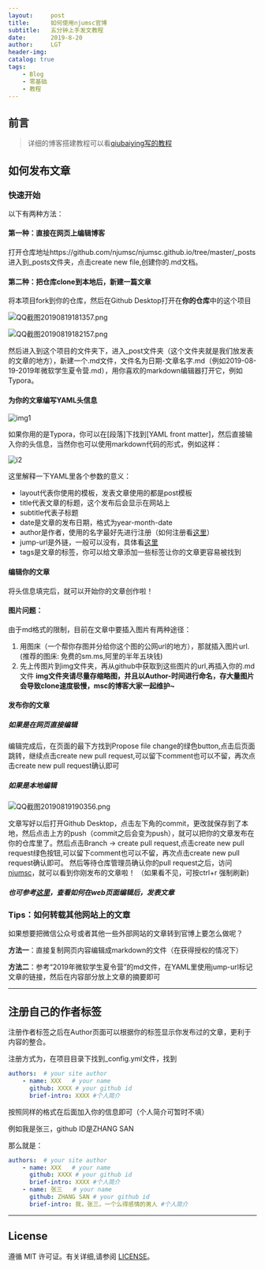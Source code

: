 ```yaml
---
layout:     post
title:      如何使用njumsc官博
subtitle:   五分钟上手发文教程
date:       2019-8-20
author:     LGT
header-img: 
catalog: true
tags:
    - Blog
    - 零基础
    - 教程
---
```


## 前言

> 详细的博客搭建教程可以看[qiubaiying写的教程](https://www.jianshu.com/p/e68fba58f75c)

## 如何发布文章

### 快速开始

以下有两种方法：

#### 第一种：直接在网页上编辑博客

打开仓库地址https://github.com/njumsc/njumsc.github.io/tree/master/_posts 进入到_posts文件夹，点击create new file,创建你的.md文档。

#### 第二种：把仓库clone到本地后，新建一篇文章

将本项目fork到你的仓库，然后在Github Desktop打开在**你的仓库**中的这个项目

![QQ截图20190819181357.png](https://i.loli.net/2019/08/19/f6H7cnsDtvRE49Y.png)


![QQ截图20190819182157.png](https://i.loli.net/2019/08/19/36ODMfFIePwU5bH.png)

然后进入到这个项目的文件夹下，进入_post文件夹（这个文件夹就是我们放发表的文章的地方），新建一个.md文件，文件名为日期-文章名字.md（例如2019-08-19-2019年微软学生夏令营.md），用你喜欢的markdown编辑器打开它，例如Typora。

#### 为你的文章编写YAML头信息

![img1](https://i.loli.net/2019/08/19/mrRCLY7h6aNPF4T.png)

如果你用的是Typora，你可以在[段落]下找到[YAML front matter]，然后直接输入你的头信息，当然你也可以使用markdown代码的形式，例如这样：

![i2](https://i.loli.net/2019/08/19/b5zF9n8R4UO2Cd6.png)

这里解释一下YAML里各个参数的意义：

- layout代表你使用的模板，发表文章使用的都是post模板
- title代表文章的标题，这个发布后会显示在网站上
- subtitle代表子标题
- date是文章的发布日期，格式为year-month-date
- author是作者，使用的名字最好先进行注册（如何注册看[这里](#注册自己的作者标签)）
- jump-url是外链，一般可以没有，具体看[这里](#如何转载其他网站上的文章)
- tags是文章的标签，你可以给文章添加一些标签让你的文章更容易被找到



#### 编辑你的文章

将头信息填完后，就可以开始你的文章创作啦！

#### 图片问题：
由于md格式的限制，目前在文章中要插入图片有两种途径：
1. 用图床（一个帮你存图并分给你这个图的公网url的地方），那就插入图片url.(推荐的图床: 免费的sm.ms,阿里的半年五块钱)
2. 先上传图片到img文件夹，再从github中获取到这些图片的url,再插入你的.md文件
**img文件夹请尽量存缩略图，并且以Author-时间进行命名，存大量图片会导致clone速度极慢，msc的博客大家一起维护~**

#### 发布你的文章

##### 如果是在网页直接编辑
编辑完成后，在页面的最下方找到Propose file change的绿色button,点击后页面跳转，继续点击create new pull request,可以留下comment也可以不留，再次点击create new pull request确认即可

##### 如果是本地编辑

![QQ截图20190819190356.png](https://i.loli.net/2019/08/19/SweP9O2X3chIC1a.png)

文章写好以后打开Github Desktop，点击左下角的commit，更改就保存到了本地，然后点击上方的push（commit之后会变为push），就可以把你的文章发布在你的仓库里了。然后点击Branch -> create pull request,点击create new pull request绿色按钮,可以留下comment也可以不留，再次点击create new pull request确认即可。
然后等待仓库管理员确认你的pull request之后，访问[njumsc](http://njumsc.github.io)，就可以看到你刚发布的文章啦！
（如果看不见，可按ctrl+r 强制刷新)

#### *也可参考[这里](https://njumsc.github.io/2017/02/06/快速搭建个人博客/#写文章)，查看如何在web页面编辑后，发表文章*

### Tips：如何转载其他网站上的文章

如果想要把微信公众号或者其他一些外部网站的文章转到官博上要怎么做呢？

**方法一**：直接复制网页内容编辑成markdown的文件（在获得授权的情况下）

**方法二**：参考“2019年微软学生夏令营”的md文件，在YAML里使用jump-url标记文章的链接，然后在内容部分放上文章的摘要即可

---

## 注册自己的作者标签

注册作者标签之后在Author页面可以根据你的标签显示你发布过的文章，更利于内容的整合。

注册方式为，在项目目录下找到_config.yml文件，找到

```yml
authors:  # your site author
	- name: XXX   # your name 
	  github: XXXX # your github id
	  brief-intro: XXXX #个人简介 
```

按照同样的格式在后面加入你的信息即可（个人简介可暂时不填）

例如我是张三，github ID是ZHANG SAN

那么就是：

```yaml
authors:  # your site author
    - name: XXX   # your name 
      github: XXXX # your github id
      brief-intro: XXXX #个人简介 
    - name: 张三   # your name 
      github: ZHANG SAN # your github id
      brief-intro: 我，张三，一个么得感情的男人 #个人简介 
```



---

## License

遵循 MIT 许可证。有关详细,请参阅 [LICENSE](https://github.com/qiubaiying/qiubaiying.github.io/blob/master/LICENSE)。

